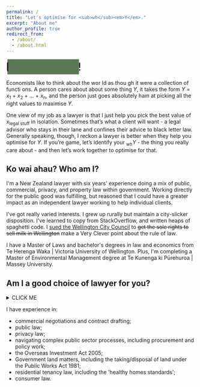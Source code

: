 ```yaml
---
permalink: /
title: "Let's optimise for <sub>wh</sub><em>Y</em>."
excerpt: "About me"
author_profile: true
redirect_from: 
  - /about/
  - /about.html
---
```





<svg viewBox="0 0 250 20" xmlns="http://www.w3.org/2000/svg">
  <g>
    <text font-family="monospace" fill="black" x="0" y="15">Hello world!</text>
    <rect fill="#5a7854" x="0" y="0" width="0" height="20">
      <animate attributeName="x" values="0 ; 96 ; 96 ; 0" dur="10s" repeatCount="indefinite" />
      <animate attributeName="width" values="96; 0; 0; 96" dur="10s" repeatCount="indefinite" />
    </rect>
    <rect fill="black" x="0" y="4" width="1" height="12">
      <animate attributeName="x" values="0 ; 96 ; 96 ; 0" dur="10s" repeatCount="indefinite" />
      <animate attributeName="width" calcMode="discrete" values="1; 0" dur="1s" repeatCount="indefinite" />
    </rect>
  </g>
</svg>


<!--
<svg viewBox="0 0 300 20" xmlns="http://www.w3.org/2000/svg">
  <g>
    <text font-family="monospace" fill="black" x="0" y="15" clip-path="inset(0 0 0 0) fill-box">Firefox only
      <animate attributeName="clip-path" values="inset(0 100% 0 0) ; inset(0 0 0 0) ; inset(0 0 0 0) ; inset(0 100% 0 0)" keyTimes="0 ; 0.4 ; 0.6 ; 1" dur="3s" repeatCount="indefinite" />
    </text>
    <rect fill="black" x="0" y="4" width="1" height="12">
      <animate attributeName="x" values="0 ; 96 ; 96 ; 0" keyTimes="0 ; 0.4 ; 0.6 ; 1" dur="3s" repeatCount="indefinite" />
      <animate attributeName="width" calcMode="discrete" values="1; 0" dur="1s" repeatCount="indefinite" />
    </rect>
  </g>
</svg>
-->



Economists like to think about the wor ld as thou gh it were a collection of functi ons. A person cares about about some thing *Y*, it takes the form *Y* = *x*<sub>1</sub> + *x*<sub>2</sub> + … + *x*<sub>n</sub>, and the person just goes absolutely ham at picking all the right values to maximise *Y*.

One view of my job as a lawyer is that I just help you pick the best value of *x*<sub>legal stuff</sub> in isolation. Sometimes that’s what a client will want - a legal advisor who stays in their lane and confines their advice to black letter law. Generally speaking, though, I reckon a lawyer is better when they help you optimise for *Y*. If you’re game, let’s identify your <sub>wh</sub>*Y* - the thing you really care about - and then let’s work together to optimise for that.

## Ko wai ahau? Who am I?
I'm a New Zealand lawyer with six years' experience doing a mix of public, commercial, privacy, and property law within government. Working directly for the public good was fulfilling, but reasoned that I could have a greater impact as an independent lawyer working to help individual clients.

I've got really varied interests. I grew up rurally but maintain a city-slicker disposition. I've learned to copy from StackOverflow, and written heaps of spaghetti code. I [sued the Wellington City Council](https://www.stuff.co.nz/national/crime/125163476/lawyer-appeals-102yearold-law-about-wellingtons-milk-supply) to ~~get the sole rights to sell milk in Wellington~~ make a Very Clever point about the rule of law.

I have a Master of Laws and bachelor's degrees in law and economics from Te Herenga Waka | Victoria University of Wellington. Plus, I'm completing a Master of Environmental Management degree at Te Kunenga ki Pūrehuroa | Massey University.


## Am I a good choice of lawyer for you?

<details><summary>CLICK ME</summary>
<p>

#### We can hide anything, even code!

    ```ruby
      puts "Hello World"
    ```

</p>
</details>



 


I have experience in:

* commercial negotiations and contract drafting;
* public law;
* privacy law;
* navigating complex public sector processes, including procurement and policy work;
* the Overseas Investment Act 2005;
* Government land matters, including the taking/disposal of land under the Public Works Act 1981;
* residential tenancy law, including the 'healthy homes standards';
* consumer law.
